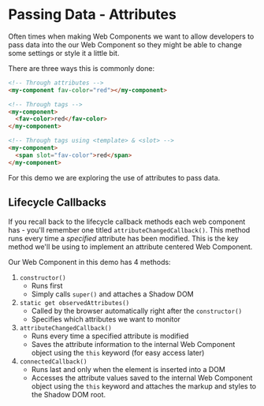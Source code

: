 # Passing Data - Attributes

Often times when making Web Components we want to allow developers to pass data into the our Web Component so they might be able to change some settings or style it a little bit.

There are three ways this is commonly done:

```html
<!-- Through attributes -->
<my-component fav-color="red"></my-component>

<!-- Through tags -->
<my-component>
  <fav-color>red</fav-color>
</my-component>

<!-- Through tags using <template> & <slot> -->
<my-component>
  <span slot="fav-color">red</span>
</my-component>
```

For this demo we are exploring the use of attributes to pass data.

## Lifecycle Callbacks

If you recall back to the lifecycle callback methods each web component has - you'll remember one titled `attributeChangedCallback()`. This method runs every time a *specified* attribute has been modified. This is the key method we'll be using to implement an attribute centered Web Component.

Our Web Component in this demo has 4 methods:

1. `constructor()`
    - Runs first
    - Simply calls `super()` and attaches a Shadow DOM
2. `static get observedAttributes()`
    - Called by the browser automatically right after the `constructor()`
    - Specifies which attributes we want to monitor
3. `attributeChangedCallback()`
    - Runs every time a specified attribute is modified
    - Saves the attribute information to the internal Web Component object using the `this` keyword (for easy access later)
4. `connectedCallback()`
    - Runs last and only when the element is inserted into a DOM
    - Accesses the attribute values saved to the internal Web Component object using the `this` keyword and attaches the markup and styles to the Shadow DOM root.
